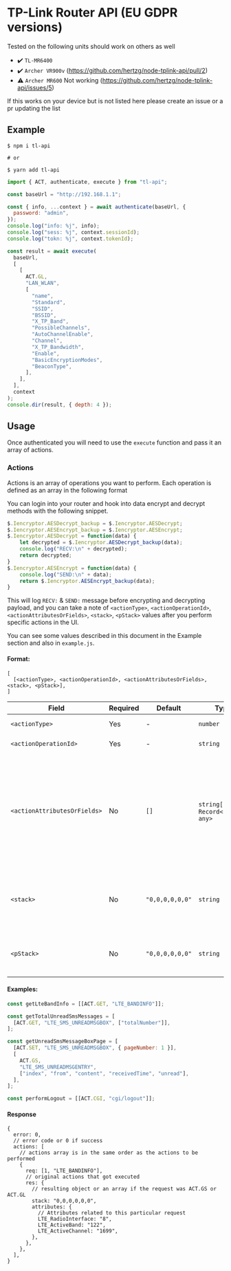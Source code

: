 # TP-Link Router API (EU GDPR versions)

Tested on the following units should work on others as well
* ✔️ `TL-MR6400`
* ✔️ `Archer VR900v` (https://github.com/hertzg/node-tplink-api/pull/2)
* ⚠️ `Archer MR600` Not working (https://github.com/hertzg/node-tplink-api/issues/5)

If this works on your device but is not listed here please create an issue or a pr updating the list

## Example

```shell
$ npm i tl-api

# or

$ yarn add tl-api
```

```javascript
import { ACT, authenticate, execute } from "tl-api";

const baseUrl = "http://192.168.1.1";

const { info, ...context } = await authenticate(baseUrl, {
  password: "admin",
});
console.log("info: %j", info);
console.log("sess: %j", context.sessionId);
console.log("tokn: %j", context.tokenId);

const result = await execute(
  baseUrl,
  [
    [
      ACT.GL,
      "LAN_WLAN",
      [
        "name",
        "Standard",
        "SSID",
        "BSSID",
        "X_TP_Band",
        "PossibleChannels",
        "AutoChannelEnable",
        "Channel",
        "X_TP_Bandwidth",
        "Enable",
        "BasicEncryptionModes",
        "BeaconType",
      ],
    ],
  ],
  context
);
console.dir(result, { depth: 4 });
```

## Usage

Once authenticated you will need to use the `execute` function and pass it an array of actions.

### Actions

Actions is an array of operations you want to perform. Each operation is defined as an array in the following format

You can login into your router and hook into data encrypt and decrypt methods with the following snippet.

```javascript
$.Iencryptor.AESDecrypt_backup = $.Iencryptor.AESDecrypt;
$.Iencryptor.AESEncrypt_backup = $.Iencryptor.AESEncrypt;
$.Iencryptor.AESDecrypt = function(data) {
	let decrypted = $.Iencryptor.AESDecrypt_backup(data);
	console.log("RECV:\n" + decrypted);
	return decrypted;
}
$.Iencryptor.AESEncrypt = function(data) {
	console.log("SEND:\n" + data);
	return $.Iencryptor.AESEncrypt_backup(data);
}
```

This will log `RECV:` & `SEND:` message before encrypting and decrypting payload, and you can take a note of `<actionType>`, `<actionOperationId>`, `<actionAttributesOrFields>`, `<stack>`, `<pStack>` values after you perform specific actions in the UI.

You can see some values described in this document in the Example section and also in `example.js`.


#### Format:

```
[
  [<actionType>, <actionOperationId>, <actionAttributesOrFields>, <stack>, <pStack>],
]
```

| Field                        | Required | Default         | Type                                | Description                                                                                                                                                                                                                                             | Example                                                        |
| ---------------------------- | -------- | --------------- | ----------------------------------- | ------------------------------------------------------------------------------------------------------------------------------------------------------------------------------------------------------------------------------------------------------- | -------------------------------------------------------------- |
| `<actionType>`               | Yes      | -               | `number`                            | Action type, can be any of `ACT.*`                                                                                                                                                                                                                      | `ACT.GET`                                                      |
| `<actionOperationId>`        | Yes      | -               | `string`                            | String representing the operation                                                                                                                                                                                                                       | `"LTE_BANDINFO"`                                               |
| `<actionAttributesOrFields>` | No       | `[]`            | `string[]` or `Record<string, any>` | Optional list or a key value map of attributes. Writes usually need a map and reads, specifically reading lists requires fields as array. Not all operations require attributes, for such cases you can skip or use an empty array `[]` or object `{}`. | `{pageNumber: 12}` or `['index', 'from', 'content', 'unread']` |
| `<stack>`                    | No       | `"0,0,0,0,0,0"` | `string`                            | Not really sure what this does but some `<actionOperationId>`s require specific "stacks". If ommited the default all zeros are used.                                                                                                                    | `"2,1,0,0,0,0"`                                                |
| `<pStack>`                   | No       | `"0,0,0,0,0,0"` | `string`                            | Not sure if this is used by the device at all, almost always this stays as default all zeros.                                                                                                                                                           | `"0,0,0,0,0,0"`                                                |

#### Examples:

```javascript
const getLteBandInfo = [[ACT.GET, "LTE_BANDINFO"]];

const getTotalUnreadSmsMessages = [
  [ACT.GET, "LTE_SMS_UNREADMSGBOX", ["totalNumber"]],
];

const getUnreadSmsMessageBoxPage = [
  [ACT.SET, "LTE_SMS_UNREADMSGBOX", { pageNumber: 1 }],
  [
    ACT.GS,
    "LTE_SMS_UNREADMSGENTRY",
    ["index", "from", "content", "receivedTime", "unread"],
  ],
];

const performLogout = [[ACT.CGI, "cgi/logout"]];
```

#### Response

```json5
{
  error: 0,
  // error code or 0 if success
  actions: [
    // actions array is in the same order as the actions to be performed
    {
      req: [1, "LTE_BANDINFO"],
      // original actions that got executed
      res: {
        // resulting object or an array if the request was ACT.GS or ACT.GL
        stack: "0,0,0,0,0,0",
        attributes: {
          // Attributes related to this particular request
          LTE_RadioInterface: "8",
          LTE_ActiveBand: "122",
          LTE_ActiveChannel: "1699",
        },
      },
    },
  ],
}
```
